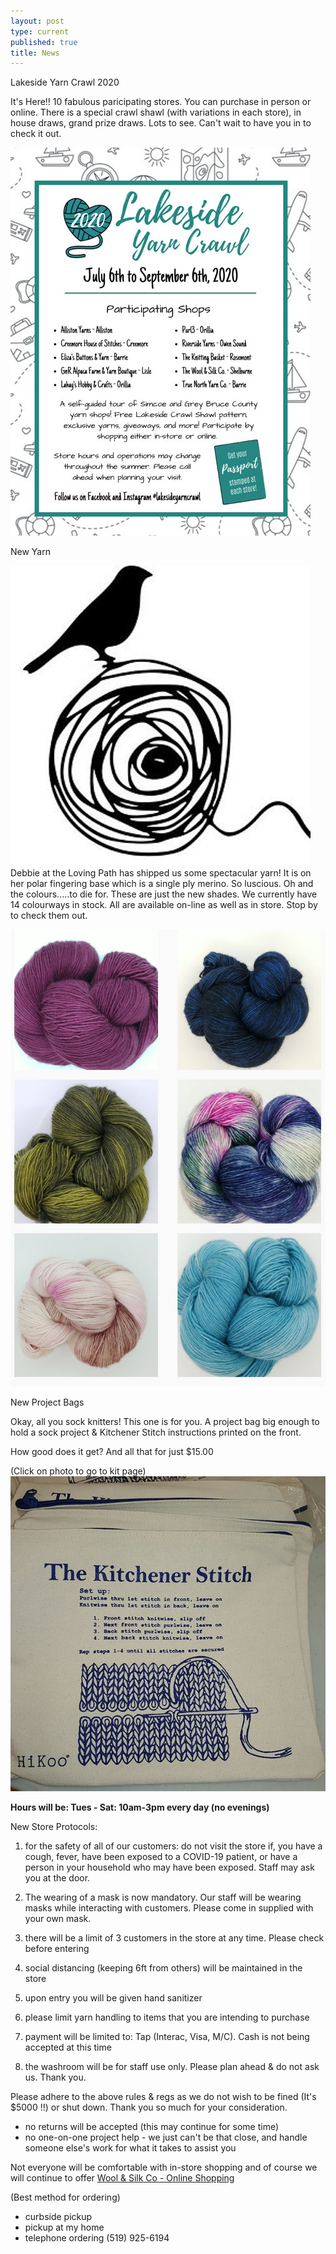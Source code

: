 ```yaml
---
layout: post
type: current
published: true
title: News
---
```

Lakeside Yarn Crawl 2020

It's Here!! 10 fabulous paricipating stores. You can purchase in person or online. There is a special crawl shawl (with variations in each store), in house draws, grand prize draws. Lots to see. Can't wait to have you in to check it out.

<img src="/img/lakesidecrawl.jpg" />

New Yarn

<img src="/img/julylogo.jpg" />Debbie at the Loving Path has shipped us some spectacular yarn!  It is on her polar fingering base which is a single ply merino. So luscious. Oh and the colours.....to die for. These are just the new shades. We currently have 14 colourways in stock. All are available on-line as well as in store. Stop by to check them out.

<img src="/img/julyyarn2.jpg" />

New Project Bags

Okay, all you sock knitters! This one is for you. A project bag big enough to hold a sock project & Kitchener Stitch instructions printed on the front.

How good does it get? And all that for just $15.00

(Click on photo to go to kit page)  
<a href="https://woolandsilkco.us11.list-manage.com/track/click?u=b948a6c6bf914edca957eadf1&id=afca57e804&e=5dbcc3b01d"><img src="/img/julybag.jpg" /></a>

<strong>Hours will be: Tues - Sat:  10am-3pm every day  (no evenings)</strong>

New Store Protocols:

1) for the safety of all of our customers: do not visit the store if, you have a cough, fever, have been exposed to a COVID-19 patient, or have a person in your household who may have been exposed. Staff may ask you at the door.

2) The wearing of a mask is now mandatory. Our staff will be wearing masks while interacting with customers. Please come in supplied with your own mask. 

3) there will be a limit of 3 customers in the store at any time. Please check before entering

4) social distancing (keeping 6ft from others) will be maintained in the store

5) upon entry you will be given hand sanitizer

6) please limit yarn handling to items that you are intending to purchase

7) payment will be limited to:  Tap (Interac, Visa, M/C). Cash is not being accepted at this time

8) the washroom will be for staff use only. Please plan ahead & do not ask us. Thank you.

Please adhere to the above rules & regs as we do not wish to be fined (It's $5000 !!) or shut down. Thank you so much for your consideration.

- no returns will be accepted (this may continue for some time)
- no one-on-one project help - we just can't be that close, and handle someone else's work for what it takes to assist you

Not everyone will be comfortable with in-store shopping and of course we will continue to offer <a href="http://woolandsilkcoshop.com/">Wool & Silk Co - Online Shopping</a>

(Best method for ordering)
- curbside pickup
- pickup at my home
- telephone ordering  (519) 925-6194
